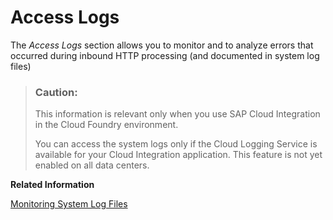 <!-- loioc1649cdc2d854bb5b8960e494ec28b54 -->

# Access Logs

The *Access Logs* section allows you to monitor and to analyze errors that occurred during inbound HTTP processing \(and documented in system log files\)

> ### Caution:  
> This information is relevant only when you use SAP Cloud Integration in the Cloud Foundry environment.
> 
> You can access the system logs only if the Cloud Logging Service is available for your Cloud Integration application. This feature is not yet enabled on all data centers.

**Related Information**  


[Monitoring System Log Files](monitoring-system-log-files-4002376.md "This section contains information on system log files. These log files can be either HTTP access files or default trace files")

